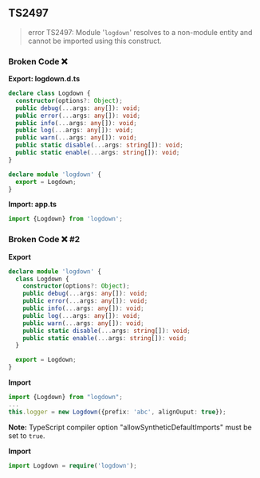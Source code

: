 ## TS2497

> error TS2497: Module '`logdown`' resolves to a non-module entity and cannot be imported using this construct.

### Broken Code ❌

**Export: logdown.d.ts**

```ts
declare class Logdown {
  constructor(options?: Object);
  public debug(...args: any[]): void;
  public error(...args: any[]): void;
  public info(...args: any[]): void;
  public log(...args: any[]): void;
  public warn(...args: any[]): void;
  public static disable(...args: string[]): void;
  public static enable(...args: string[]): void;
}

declare module 'logdown' {
  export = Logdown;
}
```

**Import: app.ts**

```ts
import {Logdown} from 'logdown';
```

### Broken Code ❌ #2

**Export**

```ts
declare module 'logdown' {
  class Logdown {
    constructor(options?: Object);
    public debug(...args: any[]): void;
    public error(...args: any[]): void;
    public info(...args: any[]): void;
    public log(...args: any[]): void;
    public warn(...args: any[]): void;
    public static disable(...args: string[]): void;
    public static enable(...args: string[]): void;
  }

  export = Logdown;
}
```

**Import**

```ts
import {Logdown} from "logdown";
...
this.logger = new Logdown({prefix: 'abc', alignOuput: true});
```

**Note:** TypeScript compiler option "allowSyntheticDefaultImports" must be set to `true`.

**Import**

```ts
import Logdown = require('logdown');
```
